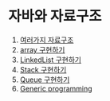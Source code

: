 # 자바와 자료구조

01. [여러가지 자료구조]()
02. [array 구현하기]()
03. [LinkedList 구현하기]()
04. [Stack 구현하기]()
05. [Queue 구현하기]()
06. [Generic programming]()